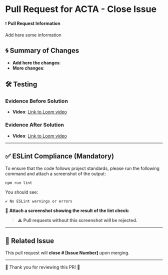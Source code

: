 # Pull Request for ACTA - Close Issue

❗ **Pull Request Information**

<!-- Briefly describe the purpose of the pull request. Explain the problem being solved or the functionality being implemented. -->

Add here some information

## 🌀 Summary of Changes

<!-- List the main changes made in the code. Include new features, bug fixes, or refactored components. -->

- **Add here the changes**:
- **More changes**:

## 🛠 Testing

### Evidence Before Solution

<!-- Describe the behavior or issue before applying the solution. Use Loom to record a video showing the problem. Provide a link to the video. -->

- **Video**: [Link to Loom video](https://loom.com)

### Evidence After Solution

<!-- Explain how the issue was fixed and demonstrate the corrected functionality. Use Loom to record another video showing the solution. Provide a link to the video. -->

- **Video**: [Link to Loom video](https://loom.com)

---

## ✅ ESLint Compliance (Mandatory)

To ensure that the code follows project standards, please run the following command and attach a screenshot of the output:

```bash
npm run lint
```

You should see:

```
✔ No ESLint warnings or errors
```

📸 **Attach a screenshot showing the result of the lint check:**

> ⚠️ **Pull requests without this screenshot will be rejected.**

---

## 📂 Related Issue

<!-- Link the related issue so it automatically closes when this pull request is merged. -->

This pull request will **close # [Issue Number]** upon merging.

---

🎉 Thank you for reviewing this PR! 🎉
